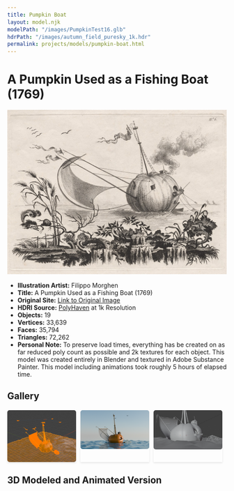 ```yaml
---
title: Pumpkin Boat
layout: model.njk
modelPath: "/images/PumpkinTest16.glb"
hdrPath: "/images/autumn_field_puresky_1k.hdr"
permalink: projects/models/pumpkin-boat.html
---
```


# A Pumpkin Used as a Fishing Boat (1769)

![Pumpkin Boat Concept Art](/images/pumpkin-boat.jpg)


- **Illustration Artist:** Filippo Morghen
- **Title:** A Pumpkin Used as a Fishing Boat (1769)
- **Original Site:** [Link to Original Image](https://artvee.com/dl/a-pumpkin-used-as-a-fishing-boat/#00)
- **HDRI Source:** [PolyHaven](https://polyhaven.com/a/snow_field_2_puresky) at 1k Resolution
- **Objects:** 19
- **Vertices:** 33,639
- **Faces:** 35,794
- **Triangles:** 72,262
- **Personal Note:** To preserve load times, everything has be created on as far reduced poly count as possible and 2k textures for each object. This model was created entirely in Blender and textured in Adobe Substance Painter. This model including animations took roughly 5 hours of elapsed time.

## Gallery

<div class="gallery">
  <a href="/images/PumpkinBoatImages/Poly%20Count.png">
    <img src="/images/PumpkinBoatImages/Poly%20Count.png" alt="Poly Count">
  </a>
  <a href="/images/PumpkinBoatImages/IllustrationRendition.png">
    <img src="/images/PumpkinBoatImages/IllustrationRendition.png" alt="Illustration Rendition">
  </a>
  <a href="/images/PumpkinBoatImages/Mesh%20Model.png">
    <img src="/images/PumpkinBoatImages/Mesh%20Model.png" alt="Mesh Model">
  </a>
</div>

## 3D Modeled and Animated Version

<div id="threejs-container" style="margin-bottom: 50px;">
  <canvas id="modelCanvas" style="width: 100%; height: 100%;"></canvas>
</div>

<script type="module">
  import { initModel } from '/js/threejs-model.js';

  const modelPath = "{{ modelPath }}";
  const hdrPath = "{{ hdrPath }}";

  initModel(modelPath, hdrPath);
</script>


<style>
  .gallery {
    display: flex;
    flex-wrap: wrap;
    gap: 10px;
    margin-top: 20px;
  }
  .gallery a {
    flex: 1 1 calc(33.333% - 10px);
    max-width: calc(33.333% - 10px);
    box-shadow: 0 2px 4px rgba(0, 0, 0, 0.1);
    text-decoration: none;
  }
  .gallery img {
    width: 100%;
    height: auto;
    display: block;
    border-radius: 5px;
  }
  #threejs-container {
    width: 100%;
    height: 500px;
    margin-bottom: 50px; /* Adds space below the canvas */
  }
</style>

